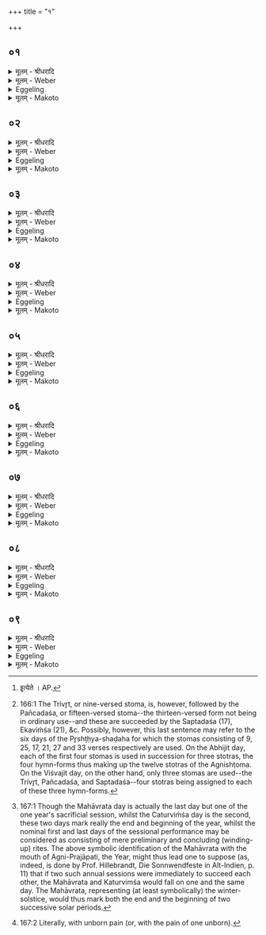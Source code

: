 +++
title = "१"

+++


##  ०१
<details><summary>मूलम् - श्रीधरादि</summary>

य᳘द्बालाके॥  
(क ऽइ) इद᳘न्त्रिवृदे᳘ति[[!!]] स᳘र्व्वम᳘न्यो ऽन्य᳘मभिसम्प᳘द्यमानम्। कथ᳘ᳫँ᳘ स्विद्यज्ञः पु᳘रुषः प्रजा᳘पतिर᳘न्यो ऽन्यन्ना᳘तिरिच्यन्त ऽएते[[!!]]॥
</details>

<details><summary>मूलम् - Weber</summary>

य᳘द्बालाके ॥  
इदं᳘ त्रिवृ᳘दे᳘ति स᳘र्वमॗन्योऽन्य᳘मभिसम्प᳘द्यमानम् ॥  
कथ᳘ᳫं᳘ स्विद्यज्ञः पु᳘रुषः प्रजा᳘पतिरॗन्योऽन्यं ना᳘तिरिच्यन्तऽएते᳟ ॥
</details>

<details><summary>Eggeling</summary>

1. 'Seeing that all this threefold universe keeps passing into one another, O Bālāki, how is it that

these,--to wit, the sacrifice, Man, and Prajāpati,--do not exceed one another?
</details>

<details><summary>मूलम् - Makoto</summary>

य꣡द् बा꣡ला꣡के ।॥  
इदं꣡ त्रिवृ꣡द् ए꣡ति स꣡र्वम् अन्यो᳡ऽन्य꣡म् अभिसम्प꣡द्यमा꣡नम् ।॥  
कथꣳ꣡ स्विद् यज्ञः꣡ पु꣡रुषः प्रजा꣡प्तिर् अन्यो᳡ऽन्यं ना꣡तिरिच्यन्त एते꣡ ॥॥
</details>

##  ०२
<details><summary>मूलम् - श्रीधरादि</summary>

य᳘दूर्ध्वा स्तो᳘मा ऽअनुय᳘न्ति॥  
यज्ञ᳘मभ्याव᳘र्तᳫँ᳭ सा᳘मभिः क᳘ल्पमानाः। कथ᳘ᳫँ᳘ स्वित्ते पु᳘रुषमा᳘विशन्ति कथ᳘म्प्राणैः᳘ सयु᳘जो भवन्ति॥
</details>

<details><summary>मूलम् - Weber</summary>

य᳘दूर्ध्वा स्तो᳘मा अनुय᳘न्ति ॥  
यज्ञ᳘मभ्याव᳘र्तᳫं सा᳘मभिः क᳘ल्पमानाः ॥  
कथ᳘ᳫं᳘ स्वित्ते पु᳘रुषमा᳘विशन्ति कथं᳘ प्राणैः᳘ सयु᳘जो भवन्ति ॥
</details>

<details><summary>Eggeling</summary>

2. Seeing that the upward Stomas follow the sacrifice, fitting themselves by repetitions with Sāmans, how do they enter man, and how do they become united with the vital airs?
</details>

<details><summary>मूलम् - Makoto</summary>

य꣡द् ऊर्द्वा꣡ स्तो꣡मा꣡ अनुय꣡न्ति ।॥  
यज्ञ꣡म् अभ्या꣡व꣡र्तꣳ सा꣡मभिः क꣡ल्पमा꣡नाः꣡ ।॥  
कथꣳ꣡ स्वित् ते꣡ पु꣡रुषम् आ꣡विशन्ति कथं꣡ प्रा꣡णैः꣡ सयु꣡जो भवन्ति ॥॥
</details>

##  ०३
<details><summary>मूलम् - श्रीधरादि</summary>

प्रायणी᳘यो ऽतिरात्रः᳘॥  
(श्च) चतुर्व्विᳫँ᳭शम᳘हश्चत्वा᳘रो ऽभिप्लवाः पृ᳘ष्ठ्य ऽइ᳘त्येते[[!!]]। कथ᳘ᳫँ᳘ स्वित्ते पु᳘रुषमा᳘विशन्ति कथ᳘म्प्राणैः᳘ सयु᳘जो भवन्ति॥
</details>

<details><summary>मूलम् - Weber</summary>

प्रायणी᳘योऽतिरात्रः᳘ ॥  
चतुर्विᳫंश᳘महश्चत्वा᳘रोऽभिप्लवाः पृ᳘ष्ठ्य इ᳘त्येते᳘ [^wbr_1] ॥  
कथ᳘ᳫं᳘ स्वित्ते पु᳘रुषमा᳘विशन्ति कथं᳘ प्राणैः᳘ सयु᳘जो भवन्ति ॥  

[^wbr_1]: इ᳘त्येते । AP.
</details>

<details><summary>Eggeling</summary>

3. The Prāyaṇīya Atirātra, the Caturviṁśa day, the four Abhiplavas, and the Pr̥shṭḥya (shaḍaha):how do these enter man, and how do they become united with the vital airs?
</details>

<details><summary>मूलम् - Makoto</summary>

प्रा꣡यणी꣡यो ऽतिरा꣡त्रः꣡ ।॥  
चतुर्विꣳश꣡म् अ꣡हश् चत्वा꣡रो ऽभिप्लवाः꣡ पृ꣡ष्ठ्य इ꣡त्य् एते꣡ ।॥  
कथꣳ꣡ स्वित् ते꣡ पु꣡रुषम् आ꣡विशन्ति कथं꣡ प्रा꣡णैः꣡ सयु꣡जो भवन्ति ॥॥
</details>

##  ०४
<details><summary>मूलम् - श्रीधरादि</summary>

अभिजि᳘ता स्व᳘रसामानः॥  
(नो ऽभि᳘) अभि᳘क्लृप्ता ऽउभय᳘तो व्विषुव᳘न्तमु᳘पयन्ति। कथ᳘ᳫँ᳘ स्वित्ते पु᳘रुषमा᳘विशन्ति कथ᳘म्प्राणैः᳘ सयु᳘जो भवन्ति॥
</details>

<details><summary>मूलम् - Weber</summary>

अभिजि᳘ता स्व᳘रसामानः ॥  
अभि᳘क्लृप्ता उभय᳘तो विषुव᳘न्तमु᳘पयन्ति ॥  
कथ᳘ᳫं᳘ स्वित्ते पु᳘रुषमा᳘विशन्ति कथं᳘ प्राणैः᳘ सयु᳘जो भवन्ती᳘ति ॥
</details>

<details><summary>Eggeling</summary>

4. Fitted out with the Abhijit, the Svarasāmans join the Vishuvat on both sides:--how do these enter man, and how do they become united with the vital airs?
</details>

<details><summary>मूलम् - Makoto</summary>

अभिजि꣡ता꣡ स्व꣡रसा꣡मा꣡नः ।॥  
अभि꣡क्ल्̥^प्ता꣡ उभय꣡तो विषुव꣡न्तम् उ꣡पयन्ति ।॥  
कथꣳ꣡ स्वित् ते꣡ पु꣡रुषम् आ꣡विशन्ति कथं꣡ प्रा꣡णैः꣡ सयु꣡जो भवन्ति ॥॥
</details>

##  ०५
<details><summary>मूलम् - श्रीधरादि</summary>

त्रिवृ᳘त्प्रायाः॥  
सप्तदशा᳘भिक्लृप्तास्त्रयस्त्रिᳫँ᳭शा᳘न्ताश्चतुरुत्तरे᳘ण। कथ᳘ᳫँ᳘ स्वित्ते पु᳘रुषमा᳘विशन्ति कथ᳘म्प्राणैः᳘ सयु᳘जो भवन्ती᳘ति॥
</details>

<details><summary>मूलम् - Weber</summary>

त्रिवृ᳘त्प्रायाः ॥  
सप्तदशा᳘भिक्लृप्तास्त्रयस्त्रिᳫंशा᳘न्ताश्चतुरुत्तरे᳘ण ॥  
कथ᳘ᳫं᳘ स्वित्ते पु᳘रुषमा᳘विशन्ति कथं᳘ प्राणैः᳘ सयु᳘जो भवन्ती᳘ति ॥
</details>

<details><summary>Eggeling</summary>

5. Setting out with the Trivr̥t, fitted out with the (Pañcadaśa and) Saptadaśa, and ending with the Trayastriṁśa; with (the series of stomas increasing) successively by four (syllables [^egg_486]):--how do these enter man, and how do they become united with the vital airs?'

[^egg_486]: 166:1 The Trivr̥t, or nine-versed stoma, is, however, followed by the Pañcadaśa, or fifteen-versed stoma--the thirteen-versed form not being in ordinary use--and these are succeeded by the Saptadaśa (17), Ekaviṁśa (21), &c. Possibly, however, this last sentence may refer to the six days of the Pr̥shṭḥya-shaḍaha for which the stomas consisting of 9, 25, 17, 21, 27 and 33 verses respectively are used. On the Abhijit day, each of the first four stomas is used in succession for three stotras, the four hymn-forms thus making up the twelve stotras of the Agnishṭoma. On the Viśvajit day, on the other hand, only three stomas are used--the Trivr̥t, Pañcadaśa, and Saptadaśa--four stotras being assigned to each of these three hymn-forms.
</details>

<details><summary>मूलम् - Makoto</summary>

त्रिवृ꣡त्प्रा꣡याः꣡ ।॥  
सत्पदशा꣡भिक्ल्̥^प्ता꣡स् त्रयस्त्रिꣳशा꣡न्ता꣡श् चतुरुत्तरे꣡ण ।॥  
कथꣳ꣡ स्वित् ते꣡ पु꣡रुषम् आ꣡विशन्ति कथं꣡ प्रा꣡णैः꣡ सयु꣡जो भवन्ती꣡ति ॥॥
</details>

##  ०६
<details><summary>मूलम् - श्रीधरादि</summary>

शि᳘रस्त्रिवृ᳘त्॥  
(त्प) पञ्चद᳘शो ऽस्य ग्रीवा ऽउ᳘र ऽआहुः सप्तदशा᳘भिक्लृप्तम्। एकविᳫँ᳭श᳘मुद᳘रङ्कल्पयन्ति पार्श्वे प᳘र्शूस्त्रिणवे᳘ना᳘भि᳘क्लृप्ते॥
</details>

<details><summary>मूलम् - Weber</summary>

शि᳘रस्त्रिवृ᳘त् ॥  
पञ्चद᳘शोऽस्य ग्रीवा उ᳘र आहुः सप्तदशा᳘भिक्लृप्तम् ॥  
एकविᳫंश᳘मुद᳘रं कल्पयन्ति पार्श्वे प᳘र्शूस्त्रिणवे᳘ना᳘भि᳘क्लृप्ते ॥
</details>

<details><summary>Eggeling</summary>

6. The Trivr̥t is his head, the Pañcadaśa his neck; and the chest, they say, corresponds to the Saptadaśa; the Ekaviṁśa they make the belly, and

the two sides, by means of the Triṇava, correspond to the ribs.
</details>

<details><summary>मूलम् - Makoto</summary>

शि꣡रस्त्रिवृ꣡त् ।॥  
पञ्चद꣡शो ऽस्य ग्रीवा꣡ उ꣡र आ꣡हुः सप्तदशा꣡भिक्ल्̥^प्तम् ।॥  
एकविꣳश꣡मुद꣡रं कल्पयन्ति पा꣡र्श्वे꣡ प꣡र्शूस्त्रिणवे꣡ना꣡भि꣡क्ल्̥^प्ते ॥॥
</details>

##  ०७
<details><summary>मूलम् - श्रीधरादि</summary>

अभिप्लवा᳘ ऽउभय᳘तो ऽस्य बाहू᳘॥  
पृष्ठ्यम्पृ᳘ष्ठ्य ऽइ᳘ति धी᳘रा व्वदन्ति। अ᳘नूकमस्य चतुरुत्तरे᳘ण संवत्सरे᳘ ब्राह्मणाः᳘ कल्पयन्ति॥
</details>

<details><summary>मूलम् - Weber</summary>

अभिप्लवा᳘ उभय᳘तोऽस्य बाहू᳘ ॥  
पृष्ठं पृ᳘ष्ठ्य इ᳘ति धी᳘रा वदन्ति ॥  
अ᳘नूकमस्य चतुरुत्तरे᳘ण संवत्सरे᳘ ब्राह्मणाः᳘ कल्पयन्ति ॥
</details>

<details><summary>Eggeling</summary>

7. The Abhiplavas on both sides (of the Vishuvat) are his arms, the Pr̥shṭḥya is the back,--so say the wise; and his spine the Brāhmaṇas fashion in the year by means of the (series of stomas increasing) successively by four (syllables).
</details>

<details><summary>मूलम् - Makoto</summary>

अभिप्लवा꣡ उभय꣡तो ऽस्य बा꣡हू꣡ ।॥  
पृष्ठं꣡ पृ꣡ष्ठ्य इ꣡ति धी꣡रा꣡ वदन्ति ।॥  
अ꣡नूकम् अस्य चतुरुत्तरे꣡ण संवत्सरे꣡ ब्रा꣡ह्मणाः꣡ कल्पयन्ति ॥॥
</details>

##  ०८
<details><summary>मूलम् - श्रीधरादि</summary>

क᳘र्ण्णावस्याभिजि᳘द्विश्वजिच्च[[!!]]॥  
(च्चा᳘) अ᳘क्ष्या बाहुः स्व᳘रसामाभिक्लृप्ते। न᳘स्यम्प्राण᳘म्विषुव᳘न्तमाहु᳘र्गो ऽआयुषी[[!!]] प्राणा᳘वेताव᳘वाञ्चौ॥
</details>

<details><summary>मूलम् - Weber</summary>

क᳘र्णावस्याभिजि᳘द्विश्वजि᳘च्च ॥  
अ᳘क्ष्यावाहुः स्व᳘रसामाभिक्लृप्ते ॥  
न᳘स्यं प्राणं᳘ विषुव᳘न्तमाहु᳘र्गोऽआयु᳘षी प्राणा᳘वेताव᳘वाञ्चौ ॥
</details>

<details><summary>Eggeling</summary>

8. The Abhijit and Viśvajit are his ears; and his eyes, they say, correspond to the Svarasāmans; the Vishuvat, they say, is the breath of the nostrils; and the Go and Āyus are those two downward breathings.
</details>

<details><summary>मूलम् - Makoto</summary>

क꣡र्णा꣡व् अस्या꣡भिजि꣡द् विश्वजि꣡च् च ।॥  
अ꣡क्ष्या꣡व् आ꣡हुः स्व꣡रसा꣡मा꣡भिक्ल्̥^प्ते ।॥  
न꣡स्यं प्रा꣡णं꣡ विषुव꣡न्तम् आ꣡हु꣡र् गोऽआ꣡यु꣡षी प्रा꣡णा꣡व् एता꣡व् अ꣡वा꣡ञ्चौ ॥॥
</details>

##  ०९
<details><summary>मूलम् - श्रीधरादि</summary>

अ᳘ङ्गान्यस्य दशरात्र᳘माहुः॥  
(र्मु᳘) मुखम्महाव्व्रत᳘ᳫँ᳘[[!!]] सम्वत्सरे᳘ ब्राह्मणाः᳘ कल्पयन्ति। स᳘र्व्वस्तोमᳫँ᳭ स᳘र्व्वसामानमेत᳘ᳫँ᳘ सम्वत्सर᳘मध्यात्मम्प्र᳘विष्टम्। समन्धी᳘र ऽआत्म᳘ना कल्पयित्वा᳘ ब्रध्न᳘स्यास्ते व्विष्टपे᳘ ऽजातशोकः॥
</details>
<details><summary>मूलम् - Weber</summary>

अ᳘ङ्गान्यस्य दशरात्र᳘माहुः ॥  
मु᳘खं महाव्रतᳫं संवत्सरे᳘ ब्राह्मणाः᳘ कल्पयन्ति ॥  
स᳘र्वस्तोमᳫं स᳘र्वसामानमेत᳘ᳫं᳘ संवत्सर᳘मध्यात्मं प्र᳘विष्टम् ॥  
समं धी᳘र आत्म᳘ना कल्पयित्वा᳘ ब्रध्न᳘स्यास्ते विष्टपे᳘ऽजातशोकः ॥ ९ [३.१.] ॥
</details>
<details><summary>Eggeling</summary>

9. The Daśarātra they call his limbs, and the Mahāvrata the Brāhmaṇas fashion (arrange) so as to be the mouth in the year [^egg_487];--the Supreme Self has entered into that year endowed with all stomas and with all sāmans: having fashioned him alike with the body, the sage is seated free from pain [^egg_488] on the heights of the ruddy one (the sun).

[^egg_487]: 167:1 Though the Mahāvrata day is actually the last day but one of the one year's sacrificial session, whilst the Caturviṁśa day is the second, these two days mark really the end and beginning of the year, whilst the nominal first and last days of the sessional performance may be considered as consisting of mere preliminary and concluding (winding-up) rites. The above symbolic identification of the Mahāvrata with the mouth of Agni-Prajāpati, the Year, might thus lead one to suppose (as, indeed, is done by Prof. Hillebrandt, Die Sonnwendfeste in Alt-Indien, p. 11) that if two such annual sessions were immediately to succeed each other, the Mahāvrata and Katurvimśa would fall on one and the same day. The Mahāvrata, representing (at least symbolically) the winter-solstice, would thus mark both the end and the beginning of two successive solar periods.

[^egg_488]: 167:2 Literally, with unborn pain (or, with the pain of one unborn).
</details>

<details><summary>मूलम् - Makoto</summary>

अ꣡ङ्गा꣡न्य् अस्य दशरा꣡त्र꣡म् आ꣡हुः ।॥  
मु꣡खं महा꣡व्रतꣳ꣡ संवत्सरे꣡ ब्रा꣡ह्मणाः꣡ कल्पयन्ति ।॥  
स꣡र्वस्तोमꣳ स꣡र्वसा꣡मा꣡नम् एतꣳ꣡ संवत्सर꣡म् अध्या꣡त्मं꣡ प्र꣡विष्टम् ।॥  
समं꣡ धी꣡र आ꣡त्म꣡ना꣡ कल्पयित्वा꣡ ब्रध्न꣡स्या꣡स्ते विष्टपे꣡ ऽजा꣡तशोकः ॥॥
</details>

